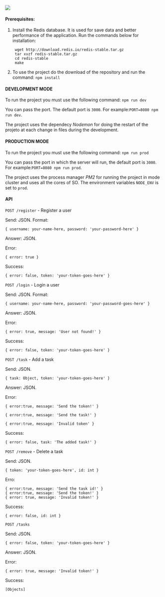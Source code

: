 <img src=https://david-dm.org/lucassantosjr/quick-prototype-express.svg>

#### Prerequisites:

1) Install the Redis database. It is used for save data and better performance of the application. Run the commands below for installation:

        wget http://download.redis.io/redis-stable.tar.gz
        tar xvzf redis-stable.tar.gz
        cd redis-stable
        make

2) To use the project do the download of the repository and run the command: `npm install`

#### DEVELOPMENT MODE

To run the project you must use the following command: `npm run dev`

You can pass the port. The default port is `3000`. For example:`PORT=8080 npm run dev`.

The project uses the dependecy _Nodemon_ for doing the restart of the projeto at each change in files during the development.

#### PRODUCTION MODE

To run the project you must use the following command: `npm run prod`

You can pass the port in which the server will run, the default port is `3000`. For example:`PORT=8080 npm run prod`.

The project uses the process manager _PM2_ for running the project in mode cluster and uses all the cores of SO. The environment variables `ǸODE_ENV` is set to `prod`.

#### API

`POST /register` - Register a user

Send: JSON. Format: 

    { username: your-name-here, password: 'your-password-here' }

Answer: JSON.

Error: 

    { error: true }

Success: 

    { error: false, token: 'your-token-goes-here' }

`POST /login` - Login a user

Send: JSON. Format: 

    { username: your-name-here, password: 'your-password-goes-here' }

Answer: JSON.

Error: 

    { error: true, message: 'User not found!' }

Success: 
      
    { error: false, token: 'your-token-goes-here' }

`POST /task` - Add a task

Send: JSON. 
     
    { task: Object, token: 'your-token-goes-here' }

Answer: JSON.

Error: 

    { error:true, message: 'Send the token!' }

    { error:true, message: 'Send the task!' }
                  
    { error:true, message: 'Invalid token' }
                  
                  
Success: 

    { error: false, task: 'The added task!' }

`POST /remove` - Delete a task

Send: JSON.

    { token: 'your-token-goes-here', id: int }

Erro:

    { error:true, message: 'Send the task id!' }
    { error:true, message: 'Send the token!' }
    { error: true, message: 'Invalid token!' }
    
Success: 

    { error: false, id: int }
    
    
`POST /tasks`

Send: JSON. 

    { error: false, token: 'your-token-goes-here' }

Answer: JSON.

Error: 

    { error: true, message: 'Invalid token!' }

Success: 

    [Objects]
